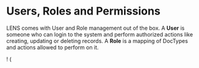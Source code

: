 # Users, Roles and Permissions


LENS comes with User and Role management out of the box. A **User** is someone who can login to the system and perform authorized actions like creating, updating or deleting records. A **Role** is a mapping of DocTypes and actions allowed to perform on it.

! (
<!--stackedit_data:
eyJoaXN0b3J5IjpbLTQzNjE1MjcxMiwyMTEzMTQxNDYzXX0=
-->